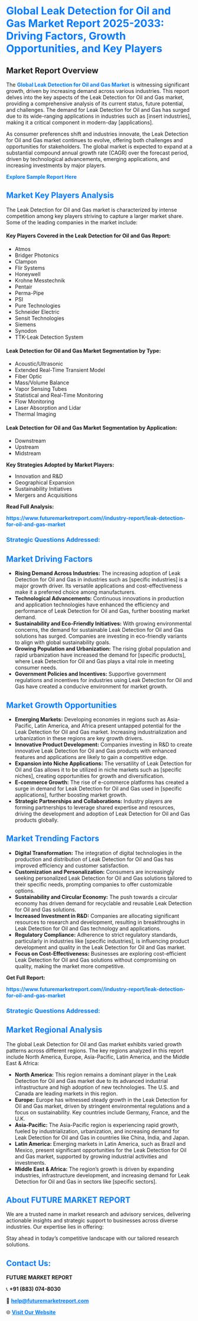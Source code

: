 <h1 style="color: #007BFF;">Global Leak Detection for Oil and Gas Market Report 2025-2033: Driving Factors, Growth Opportunities, and Key Players</h1>

<section id="overview">
<h2>Market Report Overview</h2>
<p>The <a href="https://www.futuremarketreport.com//industry-report/leak-detection-for-oil-and-gas-market" style="color: #007BFF; text-decoration: none;"><strong>Global Leak Detection for Oil and Gas Market</strong></a> is witnessing significant growth, driven by increasing demand across various industries. This report delves into the key aspects of the Leak Detection for Oil and Gas market, providing a comprehensive analysis of its current status, future potential, and challenges. The demand for Leak Detection for Oil and Gas has surged due to its wide-ranging applications in industries such as [insert industries], making it a critical component in modern-day [applications].</p>
<p>As consumer preferences shift and industries innovate, the Leak Detection for Oil and Gas market continues to evolve, offering both challenges and opportunities for stakeholders. The global market is expected to expand at a substantial compound annual growth rate (CAGR) over the forecast period, driven by technological advancements, emerging applications, and increasing investments by major players.</p>
</section>

<section id="overview">
<p><a href="https://www.futuremarketreport.com//request-sample/reportId=63550" style="color: #007BFF; text-decoration: none;"><strong>Explore Sample Report Here</strong></a></p>
</section>

<section id="key-players">
<h2 style="color: #007BFF;">Market Key Players Analysis</h2>
<p>The Leak Detection for Oil and Gas market is characterized by intense competition among key players striving to capture a larger market share. Some of the leading companies in the market include:</p>
<h4>Key Players Covered in the Leak Detection for Oil and Gas Report:</h4>
<ul><li>Atmos</li><li>Bridger Photonics</li><li>Clampon</li><li>Flir Systems</li><li>Honeywell</li><li>Krohne Messtechnik</li><li>Pentair</li><li>Perma-Pipe</li><li>PSI</li><li>Pure Technologies</li><li>Schneider Electric</li><li>Sensit Technologies</li><li>Siemens</li><li>Synodon</li><li>TTK-Leak Detection System</li></ul>
<h4>Leak Detection for Oil and Gas Market Segmentation by Type:</h4>
<ul><li>Acoustic/Ultrasonic</li><li>Extended Real-Time Transient Model</li><li>Fiber Optic</li><li>Mass/Volume Balance</li><li>Vapor Sensing Tubes</li><li>Statistical and Real-Time Monitoring</li><li>Flow Monitoring</li><li>Laser Absorption and Lidar</li><li>Thermal Imaging</li></ul>

<h4>Leak Detection for Oil and Gas Market Segmentation by Application:</h4>
<ul><li>Downstream</li><li>Upstream</li><li>Midstream</li></ul>
<p><strong>Key Strategies Adopted by Market Players:</strong></p>
<ul>
<li>Innovation and R&D</li>
<li>Geographical Expansion</li>
<li>Sustainability Initiatives</li>
<li>Mergers and Acquisitions</li>
</ul>
</section>

<section>
<p><strong>Read Full Analysis: </strong></p><a href="https://www.futuremarketreport.com//industry-report/leak-detection-for-oil-and-gas-market" style="color: #007BFF; text-decoration: none;"><strong>https://www.futuremarketreport.com//industry-report/leak-detection-for-oil-and-gas-market</strong></a>
<h3 style="color: #007BFF;">Strategic Questions Addressed:</h3>
</section>

<section id="driving-factors">
<h2 style="color: #007BFF;">Market Driving Factors</h2>
<ul>
<li><strong>Rising Demand Across Industries:</strong> The increasing adoption of Leak Detection for Oil and Gas in industries such as [specific industries] is a major growth driver. Its versatile applications and cost-effectiveness make it a preferred choice among manufacturers.</li>
<li><strong>Technological Advancements:</strong> Continuous innovations in production and application technologies have enhanced the efficiency and performance of Leak Detection for Oil and Gas, further boosting market demand.</li>
<li><strong>Sustainability and Eco-Friendly Initiatives:</strong> With growing environmental concerns, the demand for sustainable Leak Detection for Oil and Gas solutions has surged. Companies are investing in eco-friendly variants to align with global sustainability goals.</li>
<li><strong>Growing Population and Urbanization:</strong> The rising global population and rapid urbanization have increased the demand for [specific products], where Leak Detection for Oil and Gas plays a vital role in meeting consumer needs.</li>
<li><strong>Government Policies and Incentives:</strong> Supportive government regulations and incentives for industries using Leak Detection for Oil and Gas have created a conducive environment for market growth.</li>
</ul>
</section>

<section id="growth-opportunities">
<h2 style="color: #007BFF;">Market Growth Opportunities</h2>
<ul>
<li><strong>Emerging Markets:</strong> Developing economies in regions such as Asia-Pacific, Latin America, and Africa present untapped potential for the Leak Detection for Oil and Gas market. Increasing industrialization and urbanization in these regions are key growth drivers.</li>
<li><strong>Innovative Product Development:</strong> Companies investing in R&D to create innovative Leak Detection for Oil and Gas products with enhanced features and applications are likely to gain a competitive edge.</li>
<li><strong>Expansion into Niche Applications:</strong> The versatility of Leak Detection for Oil and Gas allows it to be utilized in niche markets such as [specific niches], creating opportunities for growth and diversification.</li>
<li><strong>E-commerce Growth:</strong> The rise of e-commerce platforms has created a surge in demand for Leak Detection for Oil and Gas used in [specific applications], further boosting market growth.</li>
<li><strong>Strategic Partnerships and Collaborations:</strong> Industry players are forming partnerships to leverage shared expertise and resources, driving the development and adoption of Leak Detection for Oil and Gas products globally.</li>
</ul>
</section>

<section id="trending-factors">
<h2 style="color: #007BFF;">Market Trending Factors</h2>
<ul>
<li><strong>Digital Transformation:</strong> The integration of digital technologies in the production and distribution of Leak Detection for Oil and Gas has improved efficiency and customer satisfaction.</li>
<li><strong>Customization and Personalization:</strong> Consumers are increasingly seeking personalized Leak Detection for Oil and Gas solutions tailored to their specific needs, prompting companies to offer customizable options.</li>
<li><strong>Sustainability and Circular Economy:</strong> The push towards a circular economy has driven demand for recyclable and reusable Leak Detection for Oil and Gas solutions.</li>
<li><strong>Increased Investment in R&D:</strong> Companies are allocating significant resources to research and development, resulting in breakthroughs in Leak Detection for Oil and Gas technology and applications.</li>
<li><strong>Regulatory Compliance:</strong> Adherence to strict regulatory standards, particularly in industries like [specific industries], is influencing product development and quality in the Leak Detection for Oil and Gas market.</li>
<li><strong>Focus on Cost-Effectiveness:</strong> Businesses are exploring cost-efficient Leak Detection for Oil and Gas solutions without compromising on quality, making the market more competitive.</li>
</ul>
</section>

<section>
<p><strong>Get Full Report: </strong></p><a href="https://www.futuremarketreport.com//industry-report/leak-detection-for-oil-and-gas-market" style="color: #007BFF; text-decoration: none;"><strong>https://www.futuremarketreport.com//industry-report/leak-detection-for-oil-and-gas-market</strong></a>
<h3 style="color: #007BFF;">Strategic Questions Addressed:</h3>
</section>


<section id="regional-analysis">
<h2 style="color: #007BFF;">Market Regional Analysis</h2>
<p>The global Leak Detection for Oil and Gas market exhibits varied growth patterns across different regions. The key regions analyzed in this report include North America, Europe, Asia-Pacific, Latin America, and the Middle East & Africa:</p>
<ul>
<li><strong>North America:</strong> This region remains a dominant player in the Leak Detection for Oil and Gas market due to its advanced industrial infrastructure and high adoption of new technologies. The U.S. and Canada are leading markets in this region.</li>
<li><strong>Europe:</strong> Europe has witnessed steady growth in the Leak Detection for Oil and Gas market, driven by stringent environmental regulations and a focus on sustainability. Key countries include Germany, France, and the U.K.</li>
<li><strong>Asia-Pacific:</strong> The Asia-Pacific region is experiencing rapid growth, fueled by industrialization, urbanization, and increasing demand for Leak Detection for Oil and Gas in countries like China, India, and Japan.</li>
<li><strong>Latin America:</strong> Emerging markets in Latin America, such as Brazil and Mexico, present significant opportunities for the Leak Detection for Oil and Gas market, supported by growing industrial activities and investments.</li>
<li><strong>Middle East & Africa:</strong> The region’s growth is driven by expanding industries, infrastructure development, and increasing demand for Leak Detection for Oil and Gas in sectors like [specific sectors].</li>
</ul>
</section>

<footer>
<h2 style="color: #007BFF;">About FUTURE MARKET REPORT</h2>
<p>We are a trusted name in market research and advisory services, delivering actionable insights and strategic support to businesses across diverse industries. Our expertise lies in offering:</p>

<p>Stay ahead in today’s competitive landscape with our tailored research solutions.</p>

<h2 style="color: #007BFF;">Contact Us:</h2>
<p><strong>FUTURE MARKET REPORT</strong></p>
<p>📞 <strong>+91 (883) 074-8030</strong></p>
<p>📧 <strong><a href="mailto:help@futuremarketreport.com" style="color: #007BFF;">help@futuremarketreport.com</a></strong></p>
<p>🌐 <strong><a href="https://www.futuremarketreport.com/" style="color: #007BFF;">Visit Our Website</a></strong></p>
</footer>